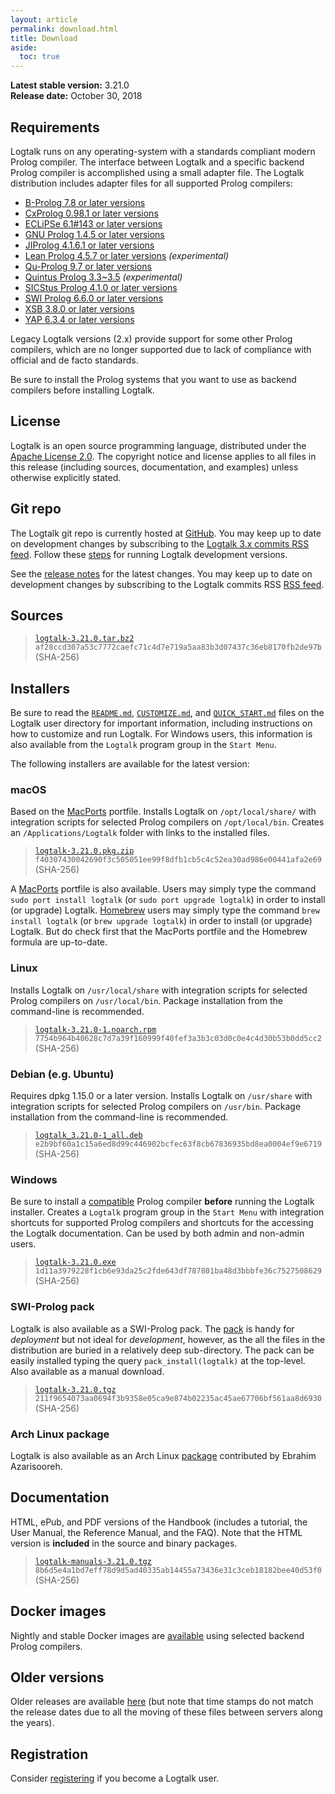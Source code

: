 ```yaml
---
layout: article
permalink: download.html
title: Download
aside:
  toc: true
---
```


**Latest stable version:** 3.21.0  
**Release date:** October 30, 2018

## Requirements

Logtalk runs on any operating-system with a standards compliant modern
Prolog compiler. The interface between Logtalk and a specific backend
Prolog compiler is accomplished using a small adapter file. The Logtalk
distribution includes adapter files for all supported Prolog compilers:

-   [B-Prolog 7.8 or later versions](http://www.picat-lang.org/bprolog/)
-   [CxProlog 0.98.1 or later versions](http://ctp.di.fct.unl.pt/~amd/cxprolog/)
-   [ECLiPSe 6.1\#143 or later versions](http://eclipseclp.org/)
-   [GNU Prolog 1.4.5 or later versions](http://www.gprolog.org/)
-   [JIProlog 4.1.6.1 or later versions](http://www.jiprolog.com/)
-   [Lean Prolog 4.5.7 or later versions](http://www.cse.unt.edu/~tarau/) *(experimental)*
-   [Qu-Prolog 9.7 or later versions](http://www.itee.uq.edu.au/~pjr/HomePages/QuPrologHome.html)
-   [Quintus Prolog 3.3\~3.5](https://quintus.sics.se) *(experimental)*
-   [SICStus Prolog 4.1.0 or later versions](https://sicstus.sics.se)
-   [SWI Prolog 6.6.0 or later versions](http://www.swi-prolog.org/)
-   [XSB 3.8.0 or later versions](http://xsb.sourceforge.net/)
-   [YAP 6.3.4 or later versions](http://www.dcc.fc.up.pt/~vsc/Yap/)

Legacy Logtalk versions (2.x) provide support for some other Prolog
compilers, which are no longer supported due to lack of compliance with
official and de facto standards.

Be sure to install the Prolog systems that you want to use as backend
compilers before installing Logtalk.


## License

Logtalk is an open source programming language, distributed under the
[Apache License 2.0](https://github.com/LogtalkDotOrg/logtalk3/blob/master/LICENSE.txt).
The copyright notice and license applies to all files in this release
(including sources, documentation, and examples) unless otherwise
explicitly stated.


## Git repo

The Logtalk git repo is currently hosted at
[GitHub](http://github.com/LogtalkDotOrg/logtalk3). You may keep up to
date on development changes by subscribing to the [Logtalk 3.x commits
RSS feed](https://github.com/LogtalkDotOrg/logtalk3/commits/master.atom).
Follow these [steps](https://github.com/LogtalkDotOrg/logtalk3/wiki/Running-Developer-Versions)
for running Logtalk development versions.

See the [release notes](https://github.com/LogtalkDotOrg/logtalk3/blob/master/RELEASE_NOTES.md)
for the latest changes. You may keep up to date on
development changes by subscribing to the Logtalk commits RSS [RSS
feed](https://github.com/LogtalkDotOrg/logtalk3/commits/master.atom).


## Sources

> [`logtalk-3.21.0.tar.bz2`](files/logtalk-3.21.0.tar.bz2)  
> `af28ccd307a53c7772caefc71c4d7e719a5aa83b3d07437c36eb8170fb2de97b` (SHA-256)


## Installers

Be sure to read the
[`README.md`](https://github.com/LogtalkDotOrg/logtalk3/blob/master/README.md),
[`CUSTOMIZE.md`](https://github.com/LogtalkDotOrg/logtalk3/blob/master/CUSTOMIZE.md), and
[`QUICK_START.md`](https://github.com/LogtalkDotOrg/logtalk3/blob/master/QUICK_START.md)
files on the Logtalk user directory for important information, including
instructions on how to customize and run Logtalk. For Windows users,
this information is also available from the `Logtalk` program group in
the `Start Menu`.

The following installers are available for the latest version:


### macOS

Based on the [MacPorts](http://www.macports.org/) portfile. Installs
Logtalk on `/opt/local/share/` with integration scripts for selected
Prolog compilers on `/opt/local/bin`. Creates an `/Applications/Logtalk`
folder with links to the installed files.

> [`logtalk-3.21.0.pkg.zip`](files/logtalk-3.21.0.pkg.zip)  
> `f40307430042690f3c505051ee99f8dfb1cb5c4c52ea30ad986e00441afa2e69` (SHA-256)

A [MacPorts](http://www.macports.org/) portfile is also available. Users
may simply type the command `sudo port install logtalk` (or
`sudo port upgrade logtalk`) in order to install (or upgrade) Logtalk.
[Homebrew](http://mxcl.github.com/homebrew/) users may simply type the
command `brew install logtalk` (or `brew upgrade logtalk`) in order to
install (or upgrade) Logtalk. But do check first that the MacPorts
portfile and the Homebrew formula are up-to-date.


### Linux

Installs Logtalk on `/usr/local/share` with integration scripts for
selected Prolog compilers on `/usr/local/bin`. Package installation from
the command-line is recommended.

> [`logtalk-3.21.0-1.noarch.rpm`](files/logtalk-3.21.0-1.noarch.rpm)  
> `7754b964b40628c7d7a39f160999f40fef3a3b3c03d0c0e4c4d30b53b0dd5cc2` (SHA-256)


### Debian (e.g. Ubuntu)

Requires dpkg 1.15.0 or a later version. Installs Logtalk on
`/usr/share` with integration scripts for selected Prolog compilers on
`/usr/bin`. Package installation from the command-line is recommended.

> [`logtalk_3.21.0-1_all.deb`](files/logtalk_3.21.0-1_all.deb)  
> `e2b9bf60a1c15a6ed8d99c446902bcfec63f8cb67836935bd8ea0004ef9e6719` (SHA-256)


### Windows

Be sure to install a [compatible](compatibility.html) Prolog compiler
**before** running the Logtalk installer. Creates a `Logtalk` program
group in the `Start Menu` with integration shortcuts for supported
Prolog compilers and shortcuts for the accessing the Logtalk
documentation. Can be used by both admin and non-admin users.

> [`logtalk-3.21.0.exe`](files/logtalk-3.21.0.exe)  
> `1d11a3979228f1cb6e93da25c2fde643df787801ba48d3bbbfe36c7527508629` (SHA-256)


### SWI-Prolog pack

Logtalk is also available as a SWI-Prolog pack. The
[pack](http://www.swi-prolog.org/pack/list?p=logtalk) is handy for
*deployment* but not ideal for *development*, however, as the all the
files in the distribution are buried in a relatively deep sub-directory.
The pack can be easily installed typing the query `pack_install(logtalk)`
at the top-level. Also available as a manual download.

> [`logtalk-3.21.0.tgz`](files/swi-prolog/packs/logtalk-3.21.0.tgz)  
> `211f9654073aa0694f3b9358e05ca9e874b02235ac45ae67706bf561aa8d6930` (SHA-256)


### Arch Linux package

Logtalk is also available as an Arch Linux
[package](https://aur.archlinux.org/packages/logtalk/) contributed by
Ebrahim Azarisooreh.


## Documentation

HTML, ePub, and PDF versions of the Handbook (includes a tutorial, the User Manual, the Reference Manual, and the FAQ).
Note that the HTML version is **included** in the source and binary packages.

> [`logtalk-manuals-3.21.0.tgz`](files/logtalk-manuals-3.21.0.tgz)  
> `8b6d5e4a1bd7eff78d9d5ad40335ab14455a73436e31c3ceb18182bee40d53f0` (SHA-256)


## Docker images

Nightly and stable Docker images are [available](https://hub.docker.com/u/logtalk/) using selected backend Prolog compilers.


## Older versions

Older releases are available [here](/files/) (but note that time stamps
do not match the release dates due to all the moving of these files
between servers along the years).


## Registration

Consider [registering](regform.html) if you become a Logtalk user.
